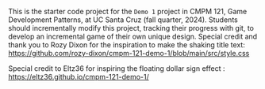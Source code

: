 This is the starter code project for the `Demo 1` project in CMPM 121, Game Development Patterns, at UC Santa Cruz (fall quarter, 2024). Students should incrementally modify this project, tracking their progress with git, to develop an incremental game of their own unique design.
Special credit and thank you to Rozy Dixon for the inspiration to make the shaking title text: https://github.com/rozy-dixon/cmpm-121-demo-1/blob/main/src/style.css

Special credit to Eltz36 for inspiring the floating dollar sign effect : https://eltz36.github.io/cmpm-121-demo-1/
